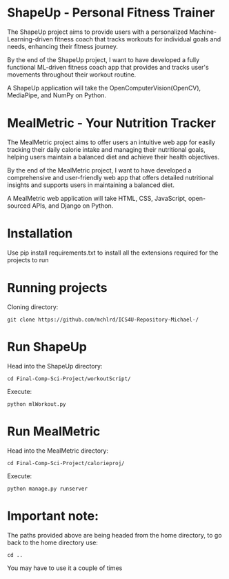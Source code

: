 # ShapeUp - Personal Fitness Trainer

The ShapeUp project aims to provide users with a personalized Machine-Learning-driven fitness coach that tracks workouts for individual goals and needs, enhancing their fitness journey.

By the end of the ShapeUp project, I want to have developed a fully functional ML-driven fitness coach app that provides and tracks user's movements throughout their workout routine.

A ShapeUp application will take the OpenComputerVision(OpenCV), MediaPipe, and NumPy on Python.

# MealMetric - Your Nutrition Tracker

The MealMetric project aims to offer users an intuitive web app for easily tracking their daily calorie intake and managing their nutritional goals, helping users maintain a balanced diet and achieve their health objectives.

By the end of the MealMetric project, I want to have developed a comprehensive and user-friendly web app that offers detailed nutritional insights and supports users in maintaining a balanced diet.

A MealMetric web application will take HTML, CSS, JavaScript, open-sourced APIs, and Django on Python.

# Installation

Use pip install requirements.txt to install all the extensions required for the projects to run

# Running projects

Cloning directory:

```
git clone https://github.com/mchlrd/ICS4U-Repository-Michael-/
```

# Run ShapeUp

Head into the ShapeUp directory:

```
cd Final-Comp-Sci-Project/workoutScript/
```

Execute:

```
python mlWorkout.py
```

# Run MealMetric

Head into the MealMetric directory:

```
cd Final-Comp-Sci-Project/calorieproj/
```

Execute:

```
python manage.py runserver
```

# Important note:

The paths provided above are being headed from the home directory, to go back to the home directory use:

```
cd ..
```

You may have to use it a couple of times

